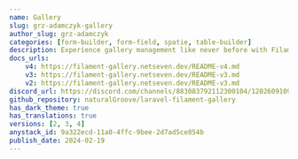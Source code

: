 ```yaml
---
name: Gallery
slug: grz-adamczyk-gallery
author_slug: grz-adamczyk
categories: [form-builder, form-field, spatie, table-builder]
description: Experience gallery management like never before with Filament. This feature-rich plugin offers many integration possibilities, ensuring a seamless fit into your application!
docs_urls:
    v4: https://filament-gallery.netseven.dev/README-v4.md
    v3: https://filament-gallery.netseven.dev/README-v3.md
    v2: https://filament-gallery.netseven.dev/README-v3.md
discord_url: https://discord.com/channels/883083792112300104/1202609109359271936
github_repository: naturalGroove/laravel-filament-gallery
has_dark_theme: true
has_translations: true
versions: [2, 3, 4]
anystack_id: 9a322ecd-11a0-4ffc-9bee-2d7ad5ce854b
publish_date: 2024-02-19
---
```

